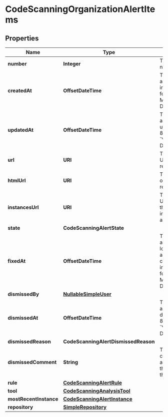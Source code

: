 

# CodeScanningOrganizationAlertItems


## Properties

| Name | Type | Description | Notes |
|------------ | ------------- | ------------- | -------------|
|**number** | **Integer** | The security alert number. |  [readonly] |
|**createdAt** | **OffsetDateTime** | The time that the alert was created in ISO 8601 format: &#x60;YYYY-MM-DDTHH:MM:SSZ&#x60;. |  [readonly] |
|**updatedAt** | **OffsetDateTime** | The time that the alert was last updated in ISO 8601 format: &#x60;YYYY-MM-DDTHH:MM:SSZ&#x60;. |  [optional] [readonly] |
|**url** | **URI** | The REST API URL of the alert resource. |  [readonly] |
|**htmlUrl** | **URI** | The GitHub URL of the alert resource. |  [readonly] |
|**instancesUrl** | **URI** | The REST API URL for fetching the list of instances for an alert. |  [readonly] |
|**state** | **CodeScanningAlertState** |  |  |
|**fixedAt** | **OffsetDateTime** | The time that the alert was no longer detected and was considered fixed in ISO 8601 format: &#x60;YYYY-MM-DDTHH:MM:SSZ&#x60;. |  [optional] [readonly] |
|**dismissedBy** | [**NullableSimpleUser**](NullableSimpleUser.md) |  |  |
|**dismissedAt** | **OffsetDateTime** | The time that the alert was dismissed in ISO 8601 format: &#x60;YYYY-MM-DDTHH:MM:SSZ&#x60;. |  [readonly] |
|**dismissedReason** | **CodeScanningAlertDismissedReason** |  |  |
|**dismissedComment** | **String** | The dismissal comment associated with the dismissal of the alert. |  [optional] |
|**rule** | [**CodeScanningAlertRule**](CodeScanningAlertRule.md) |  |  |
|**tool** | [**CodeScanningAnalysisTool**](CodeScanningAnalysisTool.md) |  |  |
|**mostRecentInstance** | [**CodeScanningAlertInstance**](CodeScanningAlertInstance.md) |  |  |
|**repository** | [**SimpleRepository**](SimpleRepository.md) |  |  |



